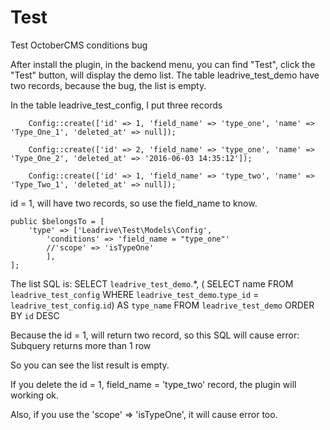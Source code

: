 # Test
Test OctoberCMS conditions bug

After install the plugin, in the backend menu, you can find "Test", click the "Test" button, will display the demo list.
The table leadrive_test_demo have two records, because the bug, the list is empty.

In the table leadrive_test_config, I put three records

        Config::create(['id' => 1, 'field_name' => 'type_one', 'name' => 'Type_One_1', 'deleted_at' => null]);
        
        Config::create(['id' => 2, 'field_name' => 'type_one', 'name' => 'Type_One_2', 'deleted_at' => '2016-06-03 14:35:12']);
        
        Config::create(['id' => 1, 'field_name' => 'type_two', 'name' => 'Type_Two_1', 'deleted_at' => null]);
        
id = 1, will have two records, so use the field_name to know.

    public $belongsTo = [
        'type' => ['Leadrive\Test\Models\Config', 
            'conditions' => 'field_name = "type_one"'
            //'scope' => 'isTypeOne'
            ],
    ];

The list SQL is:
SELECT `leadrive_test_demo`.*, (
SELECT name
FROM `leadrive_test_config`
WHERE `leadrive_test_demo`.`type_id` = `leadrive_test_config`.`id`) AS `type_name`
FROM `leadrive_test_demo`
ORDER BY `id` DESC

Because the id = 1, will return two record, so this SQL will cause error:
Subquery returns more than 1 row

So you can see the list result is empty.

If you delete the id = 1, field_name = 'type_two' record, the plugin will working ok.

Also, if you use the 'scope' => 'isTypeOne', it will cause error too.
